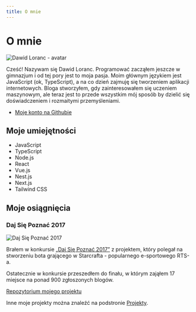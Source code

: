 ```yaml
---
title: O mnie
---
```

# O mnie

![Dawid Loranc - avatar](/images/avatar.jpg "Dawid Loranc - avatar")

Cześć! Nazywam się Dawid Loranc. Programować zacząłem jeszcze w gimnazjum i od tej pory jest to moja pasja. Moim głównym językiem jest JavaScript (ok, TypeScript), a na co dzień zajmuję się tworzeniem aplikacji internetowych. Bloga stworzyłem, gdy zainteresowałem się uczeniem maszynowym, ale teraz jest to przede wszystkim mój sposób by dzielić się doświadczeniem i rozmaitymi przemyśleniami.

- [Moje konto na Githubie](https://github.com/dloranc)

## Moje umiejętności

- JavaScript
- TypeScript
- Node.js
- React
- Vue.js
- Nest.js
- Next.js
- Tailwind CSS

## Moje osiągnięcia

### Daj Się Poznać 2017

![Daj Się Poznać 2017](/images/posts_thumbnails/daj_sie_poznac_2017.jpg "Daj Się Poznać 2017")

Brałem w konkursie [„Daj Się Poznać 2017”](http://devstyle.pl/daj-sie-poznac) z projektem, który polegał na stworzeniu bota grającego w Starcrafta - popularnego e-sportowego RTS-a.

Ostatecznie w konkursie przeszedłem do finału, w którym zająłem 17 miejsce na ponad 900 zgłoszonych blogów.

[Repozytorium mojego projektu](https://github.com/dloranc/starcraft-ai)

Inne moje projekty można znaleźć na podstronie [Projekty](/projects).
